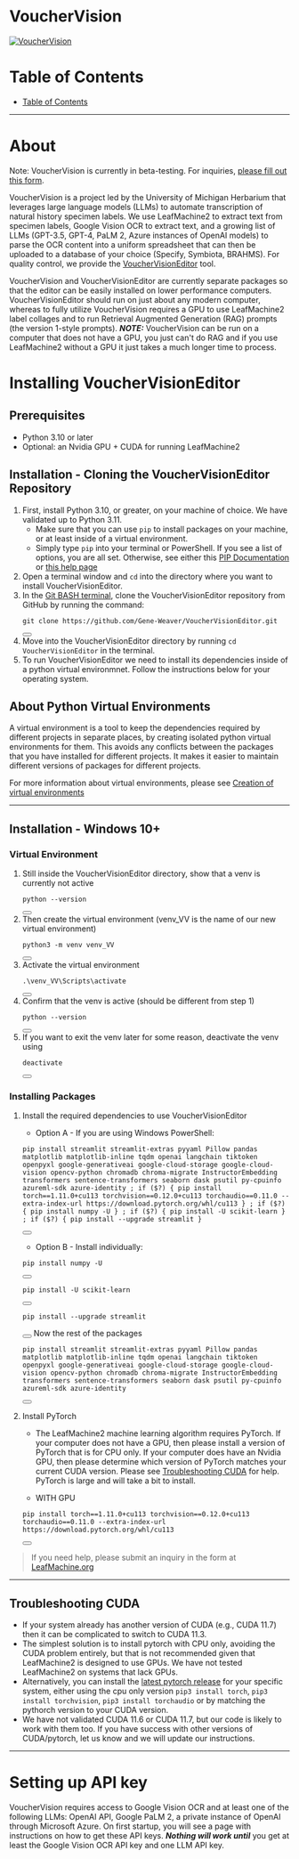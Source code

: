 # VoucherVision

[![VoucherVision](https://LeafMachine.org/img/VV_Logo.png "VoucherVision")](https://LeafMachine.org/)

Table of Contents
=================

* [Table of Contents](#table-of-contents)
<!-- * [VoucherVision](#VoucherVision-user-interface-for-vouchervision)
* [Try our public demo!](#try-our-public-demo)
* [Installing VoucherVision](#installing-VoucherVision)
   * [Prerequisites](#prerequisites)
   * [Installation - Cloning the VoucherVision Repository](#installation---cloning-the-VoucherVision-repository)
   * [About Python Virtual Environments](#about-python-virtual-environments)
   * [Installation - Ubuntu 20.04](#installation---ubuntu-2004)
      * [Virtual Environment](#virtual-environment)
      * [Installing Packages](#installing-packages)
   * [Installation - Windows 10+](#installation---windows-10)
      * [Virtual Environment](#virtual-environment-1)
      * [Installing Packages](#installing-packages-1) -->

---

# About
Note: VoucherVision is currently in beta-testing. For inquiries, [please fill out this form](https://docs.google.com/forms/d/e/1FAIpQLSe2E9zU1bPJ1BW4PMakEQFsRmLbQ0WTBI2UXHIMEFm4WbnAVw/viewform?usp=sf_link). 

VoucherVision is a project led by the University of Michigan Herbarium that leverages large language models (LLMs) to automate transcription of natural history specimen labels. We use LeafMachine2 to extract text from specimen labels, Google Vision OCR to extract text, and a growing list of LLMs (GPT-3.5, GPT-4, PaLM 2, Azure instances of OpenAI models) to parse the OCR content into a uniform spreadsheet that can then be uploaded to a database of your choice (Specify, Symbiota, BRAHMS). For quality control, we provide the [VoucherVisionEditor](https://github.com/Gene-Weaver/VoucherVisionEditor) tool. 

VoucherVision and VoucherVisionEditor are currently separate packages so that the editor can be easily installed on lower performance computers. VoucherVisionEditor should run on just about any modern computer, whereas to fully utilize VoucherVision requires a GPU to use LeafMachine2 label collages and to run Retrieval Augmented Generation (RAG) prompts (the version 1-style prompts). ***NOTE:*** VoucherVision can be run on a computer that does not have a GPU, you just can't do RAG and if you use LeafMachine2 without a GPU it just takes a much longer time to process. 

# Installing VoucherVisionEditor

## Prerequisites
- Python 3.10 or later 
- Optional: an Nvidia GPU + CUDA for running LeafMachine2

## Installation - Cloning the VoucherVisionEditor Repository
1. First, install Python 3.10, or greater, on your machine of choice. We have validated up to Python 3.11.
    - Make sure that you can use `pip` to install packages on your machine, or at least inside of a virtual environment.
    - Simply type `pip` into your terminal or PowerShell. If you see a list of options, you are all set. Otherwise, see
    either this [PIP Documentation](https://pip.pypa.io/en/stable/installation/) or [this help page](https://www.geeksforgeeks.org/how-to-install-pip-on-windows/)
2. Open a terminal window and `cd` into the directory where you want to install VoucherVisionEditor.
3. In the [Git BASH terminal](https://gitforwindows.org/), clone the VoucherVisionEditor repository from GitHub by running the command:
    <pre><code class="language-python">git clone https://github.com/Gene-Weaver/VoucherVisionEditor.git</code></pre>
    <button class="btn" data-clipboard-target="#code-snippet"></button>
4. Move into the VoucherVisionEditor directory by running `cd VoucherVisionEditor` in the terminal.
5. To run VoucherVisionEditor we need to install its dependencies inside of a python virtual environmnet. Follow the instructions below for your operating system. 

## About Python Virtual Environments
A virtual environment is a tool to keep the dependencies required by different projects in separate places, by creating isolated python virtual environments for them. This avoids any conflicts between the packages that you have installed for different projects. It makes it easier to maintain different versions of packages for different projects.

For more information about virtual environments, please see [Creation of virtual environments](https://docs.python.org/3/library/venv.html)

---

## Installation - Windows 10+

### Virtual Environment

1. Still inside the VoucherVisionEditor directory, show that a venv is currently not active 
    <pre><code class="language-python">python --version</code></pre>
    <button class="btn" data-clipboard-target="#code-snippet"></button>
2. Then create the virtual environment (venv_VV is the name of our new virtual environment)  
    <pre><code class="language-python">python3 -m venv venv_VV</code></pre>
    <button class="btn" data-clipboard-target="#code-snippet"></button>
3. Activate the virtual environment  
    <pre><code class="language-python">.\venv_VV\Scripts\activate</code></pre>
    <button class="btn" data-clipboard-target="#code-snippet"></button>
4. Confirm that the venv is active (should be different from step 1)  
    <pre><code class="language-python">python --version</code></pre>
    <button class="btn" data-clipboard-target="#code-snippet"></button>
5. If you want to exit the venv later for some reason, deactivate the venv using  
    <pre><code class="language-python">deactivate</code></pre>
    <button class="btn" data-clipboard-target="#code-snippet"></button>

### Installing Packages

1. Install the required dependencies to use VoucherVisionEditor  
    - Option A - If you are using Windows PowerShell:
    <pre><code class="language-python">pip install streamlit streamlit-extras pyyaml Pillow pandas matplotlib matplotlib-inline tqdm openai langchain tiktoken openpyxl google-generativeai google-cloud-storage google-cloud-vision opencv-python chromadb chroma-migrate InstructorEmbedding transformers sentence-transformers seaborn dask psutil py-cpuinfo azureml-sdk azure-identity ; if ($?) { pip install torch==1.11.0+cu113 torchvision==0.12.0+cu113 torchaudio==0.11.0 --extra-index-url https://download.pytorch.org/whl/cu113 } ; if ($?) { pip install numpy -U } ; if ($?) { pip install -U scikit-learn } ; if ($?) { pip install --upgrade streamlit }</code></pre>
    <button class="btn" data-clipboard-target="#code-snippet"></button>

    - Option B - Install individually:
    <pre><code class="language-python">pip install numpy -U</code></pre>
    <button class="btn" data-clipboard-target="#code-snippet"></button>
    <pre><code class="language-python">pip install -U scikit-learn</code></pre>
    <button class="btn" data-clipboard-target="#code-snippet"></button>
    <pre><code class="language-python">pip install --upgrade streamlit</code></pre>
    <button class="btn" data-clipboard-target="#code-snippet"></button>
    Now the rest of the packages
    <pre><code class="language-python">pip install streamlit streamlit-extras pyyaml Pillow pandas matplotlib matplotlib-inline tqdm openai langchain tiktoken openpyxl google-generativeai google-cloud-storage google-cloud-vision opencv-python chromadb chroma-migrate InstructorEmbedding transformers sentence-transformers seaborn dask psutil py-cpuinfo azureml-sdk azure-identity</code></pre>
    <button class="btn" data-clipboard-target="#code-snippet"></button>


2. Install PyTorch
    - The LeafMachine2 machine learning algorithm requires PyTorch. If your computer does not have a GPU, then please install a version of PyTorch that is for CPU only. If your computer does have an Nvidia GPU, then please determine which version of PyTorch matches your current CUDA version. Please see [Troubleshooting CUDA](#troubleshooting-cuda) for help. PyTorch is large and will take a bit to install.

    - WITH GPU 
    <pre><code class="language-python">pip install torch==1.11.0+cu113 torchvision==0.12.0+cu113 torchaudio==0.11.0 --extra-index-url https://download.pytorch.org/whl/cu113</code></pre>
    <button class="btn" data-clipboard-target="#code-snippet"></button>

> If you need help, please submit an inquiry in the form at [LeafMachine.org](https://LeafMachine.org/)

---

## Troubleshooting CUDA

- If your system already has another version of CUDA (e.g., CUDA 11.7) then it can be complicated to switch to CUDA 11.3. 
- The simplest solution is to install pytorch with CPU only, avoiding the CUDA problem entirely, but that is not recommended given that 
LeafMachine2 is designed to use GPUs. We have not tested LeafMachine2 on systems that lack GPUs.
- Alternatively, you can install the [latest pytorch release](https://pytorch.org/get-started/locally/) for your specific system, either using the cpu only version `pip3 install torch`, `pip3 install torchvision`, `pip3 install torchaudio` or by matching the pythorch version to your CUDA version.
- We have not validated CUDA 11.6 or CUDA 11.7, but our code is likely to work with them too. If you have success with other versions of CUDA/pytorch, let us know and we will update our instructions. 

---


# Setting up API key
VoucherVision requires access to Google Vision OCR and at least one of the following LLMs: OpenAI API, Google PaLM 2, a private instance of OpenAI through Microsoft Azure. On first startup, you will see a page with instructions on how to get these API keys. ***Nothing will work until*** you get at least the Google Vision OCR API key and one LLM API key. 





